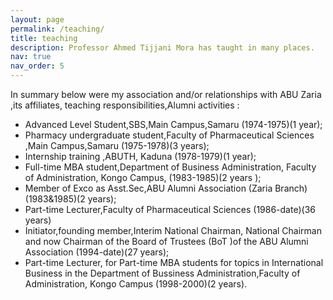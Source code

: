 ```yaml
---
layout: page
permalink: /teaching/
title: teaching
description: Professor Ahmed Tijjani Mora has taught in many places.
nav: true
nav_order: 5
---
```


In summary below were my association and/or relationships with ABU Zaria ,its affiliates, teaching responsibilities,Alumni activities :

- Advanced Level Student,SBS,Main Campus,Samaru (1974-1975)(1 year);
- Pharmacy undergraduate student,Faculty of Pharmaceutical Sciences ,Main Campus,Samaru (1975-1978)(3 years);
- Internship training ,ABUTH, Kaduna (1978-1979)(1 year);
- Full-time MBA student,Department of Business Administration, Faculty of Administration, Kongo Campus, (1983-1985)(2 years );
- Member of Exco as Asst.Sec,ABU Alumni Association (Zaria Branch)(1983&1985)(2 years);
- Part-time Lecturer,Faculty of Pharmaceutical Sciences  (1986-date)(36 years)
- Initiator,founding member,Interim National Chairman, National Chairman and now Chairman of the Board of Trustees  (BoT )of the ABU Alumni Association  (1994-date)(27 years);
- Part-time Lecturer, for Part-time MBA students for topics in  International Business in the Department of Bussiness Administration,Faculty of Administration, Kongo Campus (1998-2000)(2 years).
